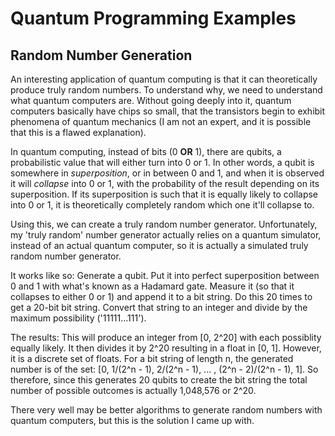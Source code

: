 # Quantum Programming Examples

## Random Number Generation
An interesting application of quantum computing is that it can theoretically produce truly random numbers. To understand why,
we need to understand what quantum computers are. Without going deeply into it, quantum computers basically have chips so
small, that the transistors begin to exhibit phenomena of quantum mechanics (I am not an expert, and it is possible that this
is a flawed explanation).

In quantum computing, instead of bits (0 **OR** 1), there are qubits, a probabilistic value that will either turn into 0
or 1. In other words, a qubit is somewhere in *superposition*, or in between 0 and 1, and when it is observed it will 
*collapse* into 0 or 1, with the probability of the result depending on its superposition. If its superposition is such
that it is equally likely to collapse into 0 or 1, it is theoretically completely random which one it'll collapse to. 

Using this, we can create a truly random number generator. Unfortunately, my 'truly random' number generator actually relies
on a quantum simulator, instead of an actual quantum computer, so it is actually a simulated truly random number generator.

It works like so:
  Generate a qubit. Put it into perfect superposition between 0 and 1 with what's known as a Hadamard gate. Measure it
  (so that it collapses to either 0 or 1) and append it to a bit string. Do this 20 times to get a 20-bit bit string.
  Convert that string to an integer and divide by the maximum possibility ('11111...111').
  
The results:
  This will produce an integer from [0, 2^20] with each possiblity equally likely. It then divides it by 2^20 resulting in
  a float in [0, 1]. However, it is a discrete set of floats. For a bit string of length n, the generated number is of the
  set: [0, 1/(2^n - 1), 2/(2^n - 1), ... , (2^n - 2)/(2^n - 1), 1]. So therefore, since this generates 20 qubits to create the
  bit string the total number of possible outcomes is actually 1,048,576 or 2^20.
  
There very well may be better algorithms to generate random numbers with quantum computers, but this is the solution I came
up with.

